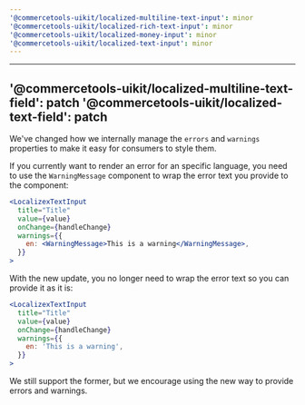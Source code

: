 ```yaml
---
'@commercetools-uikit/localized-multiline-text-input': minor
'@commercetools-uikit/localized-rich-text-input': minor
'@commercetools-uikit/localized-money-input': minor
'@commercetools-uikit/localized-text-input': minor
---
```


---
'@commercetools-uikit/localized-multiline-text-field': patch
'@commercetools-uikit/localized-text-field': patch
---

We've changed how we internally manage the `errors` and `warnings` properties to make it easy for consumers to style them.

If you currently want to render an error for an specific language, you need to use the `WarningMessage` component to wrap the error text you provide to the component:

```jsx
<LocalizexTextInput
  title="Title"
  value={value}
  onChange={handleChange}
  warnings={{
    en: <WarningMessage>This is a warning</WarningMessage>,
  }}
>
```

With the new update, you no longer need to wrap the error text so you can provide it as it is:

```jsx
<LocalizexTextInput
  title="Title"
  value={value}
  onChange={handleChange}
  warnings={{
    en: 'This is a warning',
  }}
>
```

We still support the former, but we encourage using the new way to provide errors and warnings.

